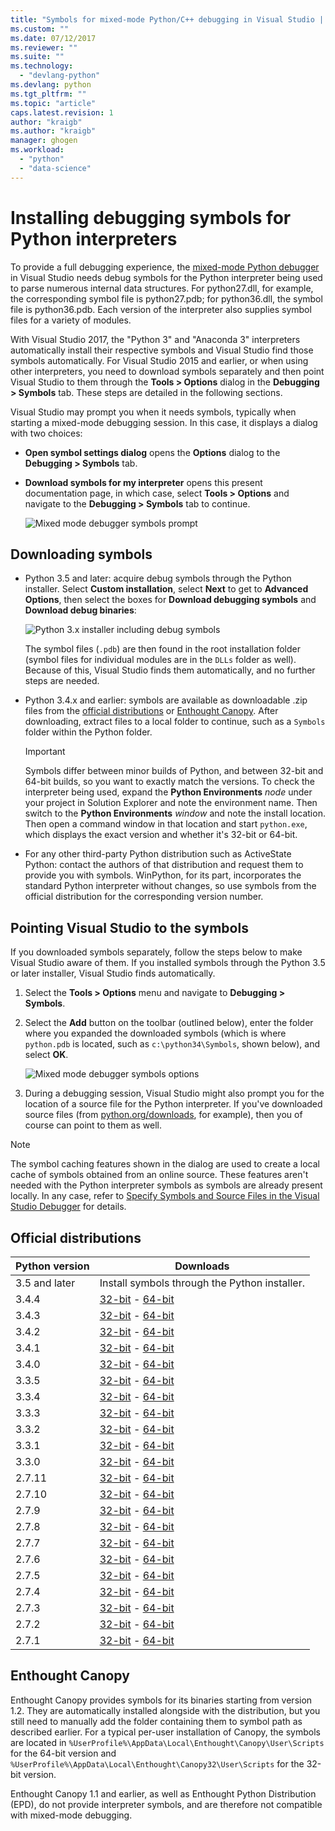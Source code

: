 ```yaml
---
title: "Symbols for mixed-mode Python/C++ debugging in Visual Studio | Microsoft Docs"
ms.custom: ""
ms.date: 07/12/2017
ms.reviewer: ""
ms.suite: ""
ms.technology: 
  - "devlang-python"
ms.devlang: python
ms.tgt_pltfrm: ""
ms.topic: "article"
caps.latest.revision: 1
author: "kraigb"
ms.author: "kraigb"
manager: ghogen
ms.workload: 
  - "python"
  - "data-science"
---
```


# Installing debugging symbols for Python interpreters

To provide a full debugging experience, the [mixed-mode Python debugger](debugging-mixed-mode.md) in Visual Studio needs debug symbols for the Python interpreter being used to parse numerous internal data structures. For python27.dll, for example, the corresponding symbol file is python27.pdb; for python36.dll, the symbol file is python36.pdb. Each version of the interpreter also supplies symbol files for a variety of modules.

With Visual Studio 2017, the "Python 3" and "Anaconda 3" interpreters automatically install their respective symbols and Visual Studio find those symbols automatically. For Visual Studio 2015 and earlier, or when using other interpreters, you need to download symbols separately and then point Visual Studio to them through the **Tools > Options** dialog in the **Debugging > Symbols** tab. These steps are detailed in the following sections.

Visual Studio may prompt you when it needs symbols, typically when starting a mixed-mode debugging session. In this case, it displays a dialog with two choices:

- **Open symbol settings dialog** opens the **Options** dialog to the **Debugging > Symbols** tab.
- **Download symbols for my interpreter** opens this present documentation page, in which case, select **Tools > Options** and navigate to the **Debugging > Symbols** tab to continue.

    ![Mixed mode debugger symbols prompt](media/mixed-mode-debugging-symbols-required.png)

## Downloading symbols

- Python 3.5 and later: acquire debug symbols through the Python installer. Select **Custom installation**, select **Next** to get to **Advanced Options**, then select the boxes for **Download debugging symbols** and **Download debug binaries**:

    ![Python 3.x installer including debug symbols](media/mixed-mode-debugging-symbols-installer35.png)

    The symbol files (`.pdb`) are then found in the root installation folder (symbol files for individual modules are in the `DLLs` folder as well). Because of this, Visual Studio finds them automatically, and no further steps are needed.

- Python 3.4.x and earlier: symbols are available as downloadable .zip files from the [official distributions](#official-distributions) or [Enthought Canopy](#enthought-canopy). After downloading, extract files to a local folder to continue, such as a `Symbols` folder within the Python folder.

    > [!Important]
    > Symbols differ between minor builds of Python, and between 32-bit and 64-bit builds, so you want to exactly match the versions. To check the interpreter being used, expand the **Python Environments** *node* under your project in Solution Explorer and note the environment name. Then switch to the **Python Environments** *window* and note the install location. Then open a command window in that location and start `python.exe`, which displays the exact version and whether it's 32-bit or 64-bit.

- For any other third-party Python distribution such as ActiveState Python: contact the authors of that distribution and request them to provide you with symbols. WinPython, for its part, incorporates the standard Python interpreter without changes, so use symbols from the official distribution for the corresponding version number.

## Pointing Visual Studio to the symbols

If you downloaded symbols separately, follow the steps below to make Visual Studio aware of them. If you installed symbols through the Python 3.5 or later installer, Visual Studio finds automatically.

1. Select the **Tools > Options** menu and navigate to **Debugging > Symbols**.
    
1. Select the **Add** button on the toolbar (outlined below), enter the folder where you expanded the downloaded symbols (which is where `python.pdb` is located, such as `c:\python34\Symbols`, shown below), and select **OK**. 

    ![Mixed mode debugger symbols options](media/mixed-mode-debugging-symbols.png)

1. During a debugging session, Visual Studio might also prompt you for the location of a source file for the Python interpreter. If you've downloaded source files (from [python.org/downloads](https://www.python.org/downloads), for example), then you of course can point to them as well.

> [!Note]
> The symbol caching features shown in the dialog are used to create a local cache of symbols obtained from an online source. These features aren't needed with the Python interpreter symbols as symbols are already present locally. In any case, refer to [Specify Symbols and Source Files in the Visual Studio Debugger](../debugger/specify-symbol-dot-pdb-and-source-files-in-the-visual-studio-debugger.md) for details.

## Official distributions

| Python version | Downloads | 
| --- | --- | 
| 3.5 and later | Install symbols through the Python installer. | 
| 3.4.4 | [32-bit](https://www.python.org/ftp/python/3.4.4/python-3.4.4-pdb.zip) - [64-bit](https://www.python.org/ftp/python/3.4.4/python-3.4.4.amd64-pdb.zip) |
| 3.4.3 | [32-bit](https://www.python.org/ftp/python/3.4.3/python-3.4.3-pdb.zip) - [64-bit](https://www.python.org/ftp/python/3.4.3/python-3.4.3.amd64-pdb.zip) |
| 3.4.2 | [32-bit](https://www.python.org/ftp/python/3.4.2/python-3.4.2-pdb.zip) - [64-bit](https://www.python.org/ftp/python/3.4.2/python-3.4.2.amd64-pdb.zip) |
| 3.4.1 | [32-bit](https://www.python.org/ftp/python/3.4.1/python-3.4.1-pdb.zip) - [64-bit](https://www.python.org/ftp/python/3.4.1/python-3.4.1.amd64-pdb.zip) |
| 3.4.0 | [32-bit](https://www.python.org/ftp/python/3.4.0/python-3.4.0-pdb.zip) - [64-bit](https://www.python.org/ftp/python/3.4.0/python-3.4.0.amd64-pdb.zip) |
| 3.3.5 | [32-bit](http://www.python.org/ftp/python/3.3.5/python-3.3.5-pdb.zip) - [64-bit](http://www.python.org/ftp/python/3.3.5/python-3.3.5.amd64-pdb.zip) |
| 3.3.4 | [32-bit](http://python.org/ftp/python/3.3.4/python-3.3.4-pdb.zip) - [64-bit](http://python.org/ftp/python/3.3.4/python-3.3.4.amd64-pdb.zip) |
| 3.3.3 | [32-bit](http://python.org/ftp/python/3.3.3/python-3.3.3-pdb.zip) - [64-bit](http://python.org/ftp/python/3.3.3/python-3.3.3.amd64-pdb.zip) |
| 3.3.2 | [32-bit](http://python.org/ftp/python/3.3.2/python-3.3.2-pdb.zip) - [64-bit](http://python.org/ftp/python/3.3.2/python-3.3.2.amd64-pdb.zip) |
| 3.3.1 | [32-bit](http://python.org/ftp/python/3.3.1/python-3.3.1-pdb.zip) - [64-bit](http://python.org/ftp/python/3.3.1/python-3.3.1.amd64-pdb.zip) |
| 3.3.0 | [32-bit](http://python.org/ftp/python/3.3.0/python-3.3.0-pdb.zip) - [64-bit](http://python.org/ftp/python/3.3.0/python-3.3.0.amd64-pdb.zip) |
| 2.7.11 | [32-bit](https://www.python.org/ftp/python/2.7.11/python-2.7.11-pdb.zip) - [64-bit](https://www.python.org/ftp/python/2.7.11/python-2.7.11.amd64-pdb.zip) |
| 2.7.10 | [32-bit](https://www.python.org/ftp/python/2.7.10/python-2.7.10-pdb.zip) - [64-bit](https://www.python.org/ftp/python/2.7.10/python-2.7.10.amd64-pdb.zip) |
| 2.7.9 | [32-bit](https://www.python.org/ftp/python/2.7.9/python-2.7.9-pdb.zip) - [64-bit](https://www.python.org/ftp/python/2.7.9/python-2.7.9.amd64-pdb.zip) |
| 2.7.8 | [32-bit](https://www.python.org/ftp/python/2.7.8/python-2.7.8-pdb.zip) - [64-bit](https://www.python.org/ftp/python/2.7.8/python-2.7.8.amd64-pdb.zip) |
| 2.7.7 | [32-bit](https://www.python.org/ftp/python/2.7.7/python-2.7.7-pdb.zip) - [64-bit](https://www.python.org/ftp/python/2.7.7/python-2.7.7.amd64-pdb.zip) |
| 2.7.6 | [32-bit](http://python.org/ftp/python/2.7.6/python-2.7.6-pdb.zip) - [64-bit](http://python.org/ftp/python/2.7.6/python-2.7.6.amd64-pdb.zip) |
| 2.7.5 | [32-bit](http://python.org/ftp/python/2.7.5/python-2.7.5-pdb.zip) - [64-bit](http://python.org/ftp/python/2.7.5/python-2.7.5.amd64-pdb.zip) |
| 2.7.4 | [32-bit](http://python.org/ftp/python/2.7.4/python-2.7.4-pdb.zip) - [64-bit](http://python.org/ftp/python/2.7.4/python-2.7.4.amd64-pdb.zip) |
| 2.7.3 | [32-bit](http://python.org/ftp/python/2.7.3/python-2.7.3-pdb.zip) - [64-bit](http://python.org/ftp/python/2.7.3/python-2.7.3.amd64-pdb.zip) |
| 2.7.2 | [32-bit](http://python.org/ftp/python/2.7.2/python-2.7.2-pdb.zip) - [64-bit](http://python.org/ftp/python/2.7.2/python-2.7.2.amd64-pdb.zip) |
| 2.7.1 | [32-bit](http://python.org/ftp/python/2.7.1/python-2.7.1-pdb.zip) - [64-bit](http://python.org/ftp/python/2.7.1/python-2.7.1.amd64-pdb.zip) |


## Enthought Canopy

Enthought Canopy provides symbols for its binaries starting from version 1.2. They are automatically installed alongside with the distribution, but you still need to manually add the folder containing them to symbol path as described earlier. For a typical per-user installation of Canopy, the symbols are located in `%UserProfile%\AppData\Local\Enthought\Canopy\User\Scripts` for the 64-bit version and `%UserProfile%\AppData\Local\Enthought\Canopy32\User\Scripts` for the 32-bit version.

Enthought Canopy 1.1 and earlier, as well as Enthought Python Distribution (EPD), do not provide interpreter symbols, and are therefore not compatible with mixed-mode debugging.